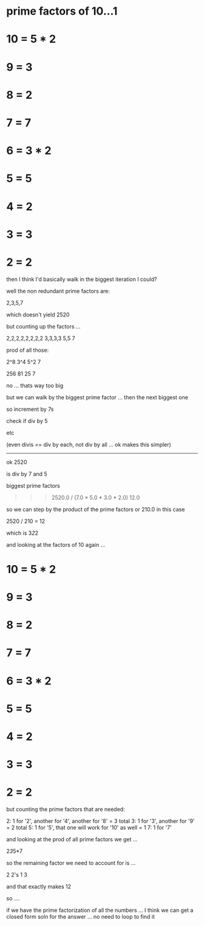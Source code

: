 
# prime factors of 10...1
# 10 = 5 * 2
#  9 = 3
#  8 = 2
#  7 = 7
#  6 = 3 * 2
#  5 = 5
#  4 = 2
#  3 = 3
#  2 = 2

then I think I'd basically walk in the biggest iteration I could?

well the non redundant prime factors are:

2,3,5,7

which doesn't yield 2520


but counting up the factors ...

2,2,2,2,2,2,2,2
3,3,3,3
5,5
7

prod of all those:

2^8
3^4
5^2
7

256
81
25
7

no ... thats way too big

but we can walk by the biggest prime factor ...
then the next biggest one

so increment by 7s

check if div by 5

etc


(even divis == div by each, not div by all ... ok makes this simpler)

---


ok 2520

is div by 7 and 5

biggest prime factors

>>> 2520.0 / (7.0 * 5.0 * 3.0 * 2.0)
12.0


so we can step by the product of the prime factors
or 210.0 in this case

2520 / 210 = 12

which is 3*2*2

and looking at the factors of 10 again ...

# 10 = 5 * 2
#  9 = 3
#  8 = 2
#  7 = 7
#  6 = 3 * 2
#  5 = 5
#  4 = 2
#  3 = 3
#  2 = 2


but counting the prime factors that are needed:

2: 1 for '2', another for '4', another for '8' = 3 total
3: 1 for '3', another for '9' = 2 total
5: 1 for '5', that one will work for '10' as well = 1
7: 1 for '7'

and looking at the prod of all prime factors we get ...

2*3*5*7

so the remaining factor we need to account for is ...

2 2's
1 3

and that exactly makes 12


so ....


if we have the prime factorization of all the numbers ... I think we can get a closed form soln for the answer ... no need to loop to find it



